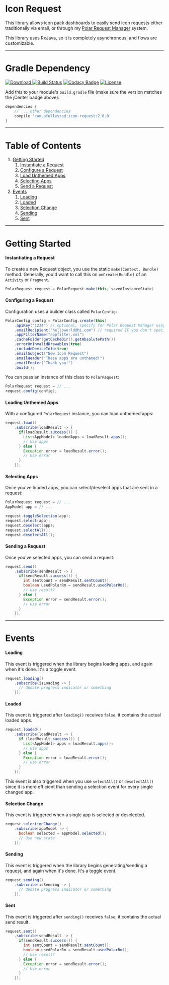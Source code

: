 # Icon Request

This library allows icon pack dashboards to easily send icon requests either traditionally via email,
or through my [Polar Request Manager](https://polar.aidanfollestad.com) system.

This library uses RxJava, so it is completely asynchronous, and flows are customizable.

---

# Gradle Dependency

[ ![Download](https://api.bintray.com/packages/drummer-aidan/maven/icon-request/images/download.svg) ](https://bintray.com/drummer-aidan/maven/icon-request/_latestVersion)
[![Build Status](https://travis-ci.org/afollestad/polar-icon-request.svg)](https://travis-ci.org/afollestad/polar-icon-request)
[![Codacy Badge](https://api.codacy.com/project/badge/Grade/1eb8ed67c1f34eaf9bc176faeb6652bf)](https://www.codacy.com/app/drummeraidan_50/polar-icon-request?utm_source=github.com&amp;utm_medium=referral&amp;utm_content=afollestad/polar-icon-request&amp;utm_campaign=Badge_Grade)
[![License](https://img.shields.io/badge/license-Apache%202-4EB1BA.svg?style=flat-square)](https://www.apache.org/licenses/LICENSE-2.0.html)

Add this to your module's `build.gradle` file (make sure the version matches the jCenter badge above):

```gradle
dependencies {
	// ... other dependencies
	compile 'com.afollestad:icon-request:2.0.0'
}
```

---

# Table of Contents

1. [Getting Started](https://github.com/afollestad/polar-icon-request#getting-started)
    1. [Instantiate a Request](https://github.com/afollestad/polar-icon-request#instantiating-a-request)
    2. [Configure a Request](https://github.com/afollestad/polar-icon-request#configuring-a-request)
    3. [Load Unthemed Apps](https://github.com/afollestad/polar-icon-request#loading-unthemed-apps)
    4. [Selecting Apps](https://github.com/afollestad/polar-icon-request#selecting-apps)
    5. [Send a Request](https://github.com/afollestad/polar-icon-request#sending-a-request)
3. [Events](https://github.com/afollestad/polar-icon-request#events)
    1. [Loading](https://github.com/afollestad/polar-icon-request#loading)
    2. [Loaded](https://github.com/afollestad/polar-icon-request#loaded)
    3. [Selection Change](https://github.com/afollestad/polar-icon-request#selection-change)
    4. [Sending](https://github.com/afollestad/polar-icon-request#sending)
    5. [Sent](https://github.com/afollestad/polar-icon-request#sent)

---

# Getting Started

#### Instantiating a Request

To create a new Request object, you use the static `make(Context, Bundle)` method. Generally, you'd 
want to call this on `onCreate(Bundle)` of an `Activity` or `Fragment`.

```java
PolarRequest request = PolarRequest.make(this, savedInstanceState)
```

#### Configuring a Request

Configuration uses a builder class called `PolarConfig`:

```java
PolarConfig config = PolarConfig.create(this)
    .apiKey("1234") // optional, specify for Polar Request Manager usage
    .emailRecipient("helloworld@hi.com") // required IF you don't specify an API key
    .appFilterName("appfilter.xml")
    .cacheFolder(getCacheDir().getAbsolutePath())
    .errorOnInvalidDrawables(true)
    .includeDeviceInfo(true)
    .emailSubject("New Icon Request")
    .emailHeader("These apps are unthemed!")
    .emailFooter("Thank you!")
    .build();
```

You can pass an instance of this class to `PolarRequest`:

```java
PolarRequest request = // ...
request.config(config);
```

#### Loading Unthemed Apps

With a configured `PolarRequest` instance, you can load unthemed apps:

```java
request.load()
    .subscribe(loadResult -> {
      if(loadResult.success()) {
        List<AppModel> loadedApps = loadResult.apps();
        // Use apps
      } else {
        Exception error = loadResult.error();
        // Use error
      }
    });
```

#### Selecting Apps

Once you've loaded apps, you can select/deselect apps that are sent in a request:

```java
PolarRequest request = // ...
AppModel app = // ...

request.toggleSelection(app);
request.select(app);
request.deselect(app);
request.selectAll();
request.deselectAll();
```

#### Sending a Request

Once you've selected apps, you can send a request:

```java
request.send()
    .subscribe(sendResult -> {
      if(sendResult.success()) {
        int sentCount = sendResult.sentCount();
        boolean usedPolarRm = sendResult.usedPolarRm();
        // Use result?
      } else {
        Exception error = sendResult.error();
        // Use error
      }
    });
```

---

# Events

#### Loading
 
This event is triggered when the library begins loading apps, and again when it's done. It's a toggle event.

```java
request.loading()
    .subscribe(isLoading -> {
      // Update progress indicator or something
    });
```
 
#### Loaded

This event is triggered after `loading()` receives `false`, it contains the actual loaded apps.

```java
request.loaded()
    .subscribe(loadResult -> {
      if (loadResult.success()) {
        List<AppModel> apps = loadResult.apps();
        // Use apps
      } else {
        Exception error = loadResult.error();
        // Use error
      }
    });
```

This event is also triggered when you use `selectAll()` or `deselectAll()` since it is more efficient
 than sending a selection event for every single changed app.


#### Selection Change

This event is triggered when a single app is selected or deselected.

```java
request.selectionChange()
    .subscribe(appModel -> {
      boolean selected = appModel.selected();
      // Use new state
    });
```

#### Sending

This event is triggered when the library begins generating/sending a request, and again when it's done. 
It's a toggle event.


```java
request.sending()
    .subscribe(isSending -> {
      // Update progress indicator or something
    });
```

#### Sent

This event is triggered after `sending()` receives `false`, it contains the actual send result.

```java
request.sent()
    .subscribe(sendResult -> {
      if(sendResult.success()) {
        int sentCount = sendResult.sentCount();
        boolean usedPolarRm = sendResult.usedPolarRm();
        // Use result?
      } else {
        Exception error = sendResult.error();
        // Use error
      }
    });
```